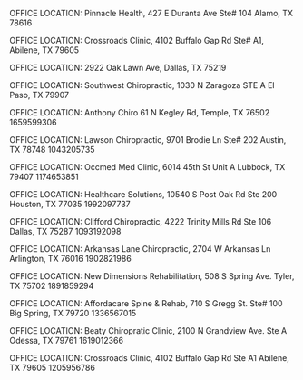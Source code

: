 OFFICE LOCATION: 		Pinnacle Health, 427 E Duranta Ave Ste# 104
Alamo, TX 78616

OFFICE LOCATION: 		Crossroads Clinic, 4102 Buffalo Gap Rd Ste# A1,
Abilene, TX 79605

OFFICE LOCATION: 		2922 Oak Lawn Ave, Dallas, TX 75219

OFFICE LOCATION: 		Southwest Chiropractic, 1030 N Zaragoza STE A El Paso, TX 79907

OFFICE LOCATION: 		Anthony Chiro
61 N Kegley Rd, Temple, TX 76502
1659599306

OFFICE LOCATION: 		Lawson Chiropractic, 9701 Brodie Ln Ste# 202
Austin, TX 78748
1043205735

OFFICE LOCATION: 		Occmed Med Clinic, 6014 45th St Unit A
Lubbock, TX 79407
1174653851

OFFICE LOCATION: 		Healthcare Solutions, 10540 S Post Oak Rd Ste 200
Houston, TX 77035
1992097737

OFFICE LOCATION: 		Clifford Chiropractic, 4222 Trinity Mills Rd Ste 106
Dallas, TX 75287
1093192098

OFFICE LOCATION: 		Arkansas Lane Chiropractic, 2704 W Arkansas Ln
Arlington, TX 76016
1902821986

OFFICE LOCATION: 		New Dimensions Rehabilitation, 508 S Spring Ave.
Tyler, TX 75702
1891859294

OFFICE LOCATION: 		Affordacare Spine & Rehab, 710 S Gregg St. Ste# 100
Big Spring, TX 79720
1336567015

OFFICE LOCATION: 		Beaty Chiropratic Clinic, 2100 N Grandview Ave. Ste A
Odessa, TX 79761
1619012366

OFFICE LOCATION: 		Crossroads Clinic, 4102 Buffalo Gap Rd Ste A1
Abilene, TX 79605
1205956786
